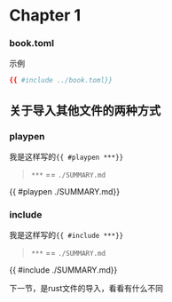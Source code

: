 # Chapter 1

### book.toml

示例

``` toml
{{ #include ../book.toml}}
```

## 关于导入其他文件的两种方式

### playpen

我是这样写的`{{ #playpen ***}}` 

> `***` == `./SUMMARY.md`

{{ #playpen ./SUMMARY.md}}

### include

我是这样写的`{{ #include ***}}`

> `***` == `./SUMMARY.md`

{{ #include ./SUMMARY.md}}

下一节，是rust文件的导入，看看有什么不同
